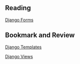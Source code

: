 ## Reading

[Django Forms](https://developer.mozilla.org/en-US/docs/Learn/Server-side/Django/Forms)

## Bookmark and Review

[Django Templates](https://developer.mozilla.org/en-US/docs/Learn/Server-side/Django/Home_page)

[Django Views](https://developer.mozilla.org/en-US/docs/Learn/Server-side/Django/Generic_views)